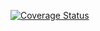 [![Coverage Status](https://coveralls.io/repos/github/amirparag2005/rk2/badge.svg?branch=main)](https://coveralls.io/github/amirparag2005/rk2?branch=main)
